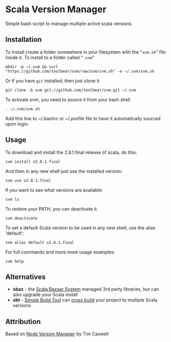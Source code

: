 # Scala Version Manager

Simple bash script to manage multiple active scala versions

## Installation

To install create a folder somewhere in your filesystem with the "`svm.sh`" file inside it.  To install to a folder called "`.svm`"

    mkdir -p ~/.svm && curl "https://github.com/toolbear/svm/raw/svm/svm.sh" -o ~/.svm/svm.sh

Or if you have `git` installed, then just clone it

    git clone -b svm git://github.com/toolbear/svm.git ~/.svm

To activate svm, you need to source it from your bash shell

    . ~/.svm/svm.sh

Add this line to ~/.bashrc or ~/.profile file to have it automatically sourced upon login.
    
## Usage

To download and install the 2.8.1.final release of scala, do this:

    svm install v2.8.1.final

And then in any new shell just use the installed version:

    svm use v2.8.1.final

If you want to see what versions are available:

    svm ls

To restore your PATH, you can deactivate it.

    svm deactivate

To set a default Scala version to be used in any new shell, use the alias 'default':

    svm alias default v2.8.1.final

For full commands and more more usage examples:

    svm help

## Alternatives

* **sbaz** - the [Scala Bazaar System](http://www.scala-lang.org/node/93) managed 3rd party libraries, but can also upgrade your Scala install
* **sbt** - [Simple Build Tool](http://code.google.com/p/simple-build-tool/) can [cross build](http://code.google.com/p/simple-build-tool/wiki/CrossBuild) your project to multiple Scala versions

## Attribution

Based on [Node Version Manager][1] by Tim Caswell

  [1]: https://github.com/creationix/nvm
